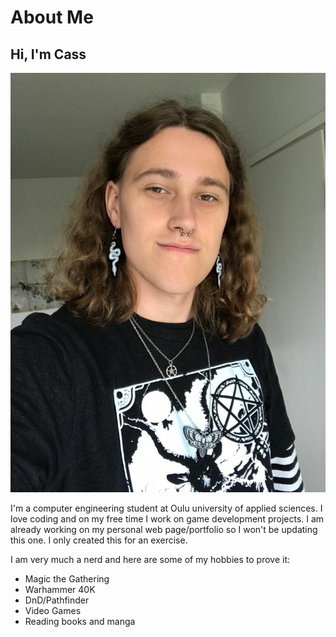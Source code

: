 # About Me

## Hi, I'm Cass

![Pic of me](09a391c7-a446-416f-8cfd-f5f1e8b6c8bf.jpg)

I'm a computer engineering student at Oulu university of applied sciences. I love coding and on my free time I work on game development projects. I am already working on my personal web page/portfolio so I won't be updating this one. I only created this for an exercise.    

I am very much a nerd and here are some of my hobbies to prove it:
* Magic the Gathering
* Warhammer 40K
* DnD/Pathfinder
* Video Games
* Reading books and manga
